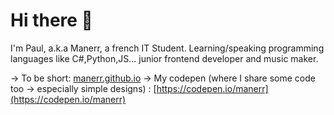 # Hi there 👋

I'm Paul, a.k.a Manerr, a french IT Student.
Learning/speaking programming languages like C#,Python,JS... junior frontend developer and music maker.

-> To be short: [manerr.github.io](https://manerr.github.io)
-> My codepen (where I share some code too -> especially simple designs) : [https://codepen.io/manerr](https://codepen.io/manerr)  
